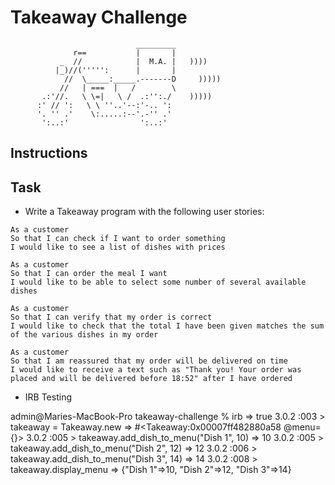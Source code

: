 Takeaway Challenge
==================
```
                            _________
              r==           |       |
           _  //            |  M.A. |   ))))
          |_)//(''''':      |       |
            //  \_____:_____.-------D     )))))
           //   | ===  |   /        \
       .:'//.   \ \=|   \ /  .:'':./    )))))
      :' // ':   \ \ ''..'--:'-.. ':
      '. '' .'    \:.....:--'.-'' .'
       ':..:'                ':..:'

 ```

Instructions
-------

Task
-----
  
* Write a Takeaway program with the following user stories:

```
As a customer
So that I can check if I want to order something
I would like to see a list of dishes with prices

As a customer
So that I can order the meal I want
I would like to be able to select some number of several available dishes

As a customer
So that I can verify that my order is correct
I would like to check that the total I have been given matches the sum of the various dishes in my order

As a customer
So that I am reassured that my order will be delivered on time
I would like to receive a text such as "Thank you! Your order was placed and will be delivered before 18:52" after I have ordered
```

* IRB Testing

admin@Maries-MacBook-Pro takeaway-challenge % irb
 => true 
3.0.2 :003 > takeaway = Takeaway.new
 => #<Takeaway:0x00007ff482880a58 @menu={}> 
3.0.2 :005 > takeaway.add_dish_to_menu("Dish 1", 10)
 => 10 
3.0.2 :005 > takeaway.add_dish_to_menu("Dish 2", 12)
 => 12 
3.0.2 :006 > takeaway.add_dish_to_menu("Dish 3", 14)
 => 14 
3.0.2 :008 > takeaway.display_menu
 => {"Dish 1"=>10, "Dish 2"=>12, "Dish 3"=>14} 
